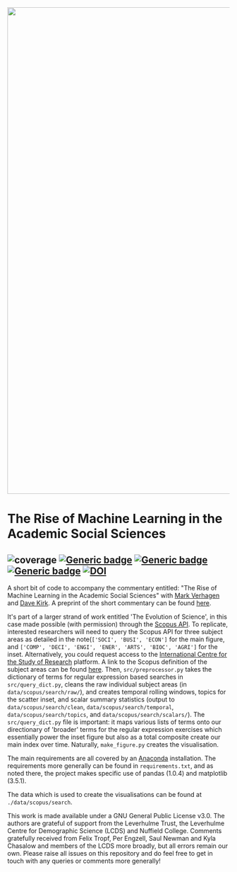 <img src="./figures/ML_Over_Time_1400dpi.png" width="1100"/>

# The Rise of Machine Learning in the Academic Social Sciences

![coverage](https://img.shields.io/badge/Purpose-Commentary-yellow)
[![Generic badge](https://img.shields.io/badge/License-GNU3.0-purple.svg)](https://shields.io/)
[![Generic badge](https://img.shields.io/badge/Maintained-Yes-brightgreen.svg)](https://shields.io/)
[![Generic badge](https://img.shields.io/badge/BuildPassing-Yes-orange.svg)](https://shields.io/)
[![DOI](https://zenodo.org/badge/DOI/10.5281/zenodo.5918226.svg)](https://doi.org/10.5281/zenodo.5918226)
---

A short bit of code to accompany the commentary entitled: "The Rise of Machine Learning in the Academic Social Sciences" with [Mark Verhagen](https://github.com/MarkDVerhagen) and [Dave Kirk](https://www.nuffield.ox.ac.uk/people/profiles/david-kirk/). A preprint of the short commentary can be found [here](https://osf.io/preprints/socarxiv/gydve/).

It's part of a larger strand of work entitled 'The Evolution of Science', in this case made possible (with permission) through the [Scopus API](https://dev.elsevier.com/sc_apis.html). To replicate, interested researchers will need to query the Scopus API for three subject areas as detailed in the note(`['SOCI', 'BUSI', 'ECON']` for the main figure, and `['COMP', 'DECI', 'ENGI', 'ENER', 'ARTS', 'BIOC', 'AGRI']` for the inset. Alternatively, you could request access to the [International Centre for the Study of Research](https://www.elsevier.com/icsr) platform. A link to the Scopus definition of the subject areas can be found [here](https://dev.elsevier.com/documentation/ScopusSearchAPI.wadl). Then, `src/preprocessor.py` takes the dictionary of terms for regular expression based searches in `src/query_dict.py`, cleans the raw individual subject areas (in `data/scopus/search/raw/`), and creates temporal rolling windows, topics for the scatter inset, and scalar summary statistics (output to `data/scopus/search/clean`, `data/scopus/search/temporal`, `data/scopus/search/topics`, and `data/scopus/search/scalars/`). The `src/query_dict.py` file is important: it maps various lists of terms onto our directionary of 'broader' terms for the regular expression exercises which essentially power the inset figure but also as a total composite create our main index over time.  Naturally, `make_figure.py` creates the visualisation.

The main requirements are all covered by an [Anaconda](https://www.anaconda.com/) installation. The requirements more generally can be found in `requirements.txt`, and as noted there, the project makes specific use of pandas (1.0.4) and matplotlib (3.5.1).

The data which is used to create the visualisations can be found at `./data/scopus/search`.

This work is made available under a GNU General Public License v3.0. The authors are grateful of support from the Leverhulme Trust, the Leverhulme Centre for Demographic Science (LCDS) and Nuffield College. Comments gratefully received from Felix Tropf, Per Engzell, Saul Newman and Kyla Chasalow and members of the LCDS more broadly, but all errors remain our own. Please raise all issues on this repository and do feel free to get in touch with any queries or comments more generally!
